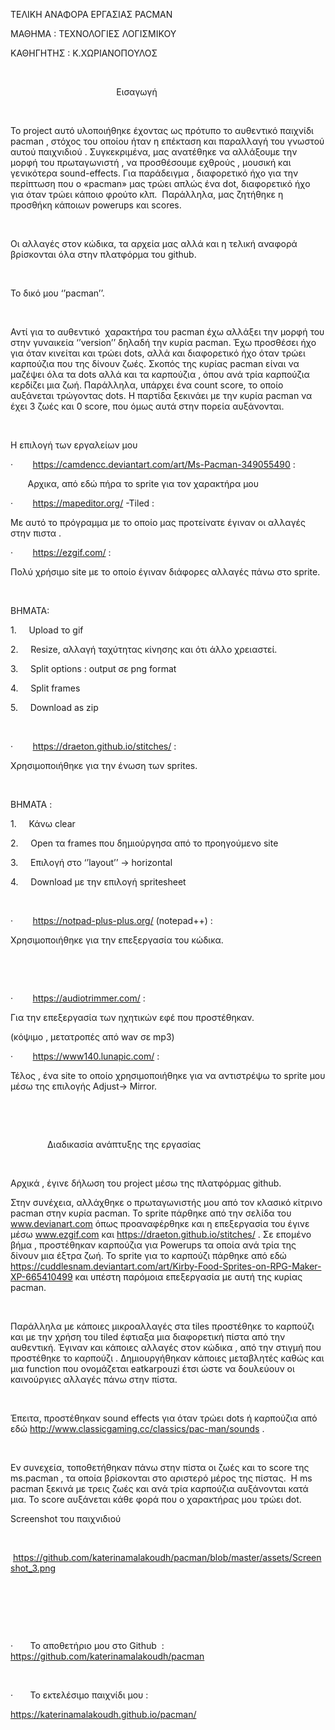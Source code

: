 ΤΕΛΙΚΗ
ΑΝΑΦΟΡΑ ΕΡΓΑΣΙΑΣ PACMAN


ΜΑΘΗΜΑ
: ΤΕΧΝΟΛΟΓΙΕΣ ΛΟΓΙΣΜΙΚΟΥ 


ΚΑΘΗΓΗΤΗΣ
: Κ.ΧΩΡΙΑΝΟΠΟΥΛΟΣ


 


                                           Εισαγωγή


 


Το project αυτό υλοποιήθηκε έχοντας ως πρότυπο
το αυθεντικό παιχνίδι pacman , στόχος του οποίου ήταν η επέκταση
και παραλλαγή του γνωστού αυτού παιχνιδιού . Συγκεκριμένα, μας ανατέθηκε να
αλλάξουμε την μορφή του πρωταγωνιστή , να προσθέσουμε εχθρούς , μουσική και
γενικότερα sound-effects.
Για παράδειγμα , διαφορετικό ήχο για την περίπτωση που ο «pacman»
μας τρώει απλώς ένα dot,
διαφορετικό ήχο για όταν τρώει κάποιο φρούτο κλπ.  Παράλληλα, μας ζητήθηκε η προσθήκη κάποιων powerups και scores.


 


Οι αλλαγές στον κώδικα, τα αρχεία μας αλλά και η τελική
αναφορά βρίσκονται όλα στην πλατφόρμα του github.


 


Το δικό μου ‘’pacman’’.


 


Αντί για το αυθεντικό  χαρακτήρα του pacman έχω αλλάξει την μορφή του στην
γυναικεία ‘’version’’
δηλαδή την κυρία pacman.
Έχω προσθέσει ήχο για όταν κινείται και τρώει dots,
αλλά και διαφορετικό ήχο όταν τρώει καρπούζια που της δίνουν ζωές. Σκοπός της
κυρίας pacman
είναι να μαζέψει όλα τα dots αλλά και τα καρπούζια , όπου ανά τρία
καρπούζια κερδίζει μια ζωή. Παράλληλα, υπάρχει ένα count score,
το οποίο αυξάνεται τρώγοντας dots.
Η παρτίδα ξεκινάει με την κυρία pacman να έχει 3 ζωές και 0 score,
που όμως αυτά στην πορεία αυξάνονται.


 


Η επιλογή των εργαλείων μου 


·       
https://camdencc.deviantart.com/art/Ms-Pacman-349055490 : 


      
Αρχικα, από εδώ πήρα το sprite
για τον χαρακτήρα μου 


·       
https://mapeditor.org/
-Tiled : 


Με αυτό το πρόγραμμα με το οποίο μας
προτείνατε έγιναν οι αλλαγές στην πιστα . 


·       
https://ezgif.com/ :



Πολύ χρήσιμο site
με το οποίο έγιναν διάφορες αλλαγές πάνω στο sprite.


 


BHMATA:



1.    
Upload το
gif


2.     Resize,
αλλαγή ταχύτητας κίνησης και ότι άλλο χρειαστεί.


3.    
Split options : output σε png format


4.    
Split frames


5.    
Download as zip 


 


·       
https://draeton.github.io/stitches/ :


Χρησιμοποιήθηκε για την ένωση των sprites.


 


ΒΗΜΑΤΑ : 


1.     Κάνω clear


2.     Open
τα frames
που δημιούργησα από το προηγούμενο site


3.     Επιλογή στο ‘’layout’’
-> horizontal


4.     Download
με την επιλογή spritesheet


 


·       
https://notpad-plus-plus.org/
(notepad++) :


Χρησιμοποιήθηκε για την επεξεργασία
του κώδικα.


 


 


·       
https://audiotrimmer.com/ :


Για την επεξεργασία των ηχητικών εφέ
που προστέθηκαν.


(κόψιμο , μετατροπές από wav σε mp3)



·       
https://www140.lunapic.com/ :
 


Τέλος , ένα site το οποίο χρησιμοποιήθηκε για να
αντιστρέψω το sprite μου μέσω της επιλογής Adjust-> Mirror.



 


 


               Διαδικασία ανάπτυξης της εργασίας


 


Αρχικά , έγινε δήλωση του project μέσω της πλατφόρμας github.


Στην συνέχεια, αλλάχθηκε ο
πρωταγωνιστής μου από τον κλασικό κίτρινο pacman στην κυρία pacman.
Το sprite πάρθηκε από την σελίδα του www.devianart.com όπως προαναφέρθηκε και η επεξεργασία
του έγινε μέσω www.ezgif.com και https://draeton.github.io/stitches/ . Σε επομένο βήμα , προστέθηκαν
καρπούζια για Powerups τα οποία ανά τρία της δίνουν μια
έξτρα ζωή. Το sprite για το καρπούζι πάρθηκε από εδώ https://cuddlesnam.deviantart.com/art/Kirby-Food-Sprites-on-RPG-Maker-XP-665410499 και υπέστη παρόμοια επεξεργασία με
αυτή της κυρίας pacman.


 


Παράλληλα με κάποιες μικροαλλαγές στα
tiles
προστέθηκε το καρπούζι και με την χρήση του tiled έφτιαξα μια διαφορετική πίστα από την
αυθεντική. Έγιναν και κάποιες αλλαγές στον κώδικα , από την στιγμή που
προστέθηκε το καρπούζι . Δημιουργήθηκαν κάποιες μεταβλητές καθώς και μια function που ονομάζεται eatkarpouzi έτσι ώστε να δουλεύουν οι καινούργιες
αλλαγές πάνω στην πίστα. 


 


Έπειτα, προστέθηκαν sound effects για όταν τρώει dots ή καρπούζια από εδώ http://www.classicgaming.cc/classics/pac-man/sounds .


 


Εν συνεχεία, τοποθετήθηκαν πάνω στην
πίστα οι ζωές και το score της ms.pacman , τα οποία βρίσκονται στο αριστερό
μέρος της πίστας.  Η ms pacman
ξεκινά με τρεις ζωές και ανά τρία καρπούζια αυξάνονται κατά μια. Το score αυξάνεται κάθε φορά που ο χαρακτήρας
μου τρώει dot.


Screenshot του παιχνιδιού


 


 https://github.com/katerinamalakoudh/pacman/blob/master/assets/Screenshot_3.png


 





 


 


·       Το αποθετήριο μου στο Github  : https://github.com/katerinamalakoudh/pacman 


 


·       Το εκτελέσιμο παιχνίδι μου : 


https://katerinamalakoudh.github.io/pacman/
